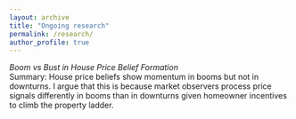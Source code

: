 ```yaml
---
layout: archive
title: "Ongoing research"
permalink: /research/
author_profile: true
---
```


*Boom vs Bust in House Price Belief Formation* \
Summary: House price beliefs show momentum in booms but not in downturns. I argue that this is because market observers process price signals differently in booms than in downturns given homeowner incentives to climb the property ladder. 
